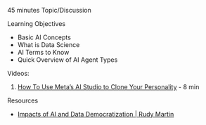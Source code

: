 45 minutes  Topic/Discussion


Learning Objectives
- Basic AI Concepts
- What is Data Science
- AI Terms to Know
- Quick Overview of AI Agent Types

Videos:



1. [How To Use Meta’s AI Studio to Clone Your Personality](https://www.youtube.com/watch?v=RwiRu39_pmQ) - 8 min

Resources
- [Impacts of AI and Data Democratization | Rudy Martin](https://www.teradata.com/events/possible/videos/impact-of-ai)
